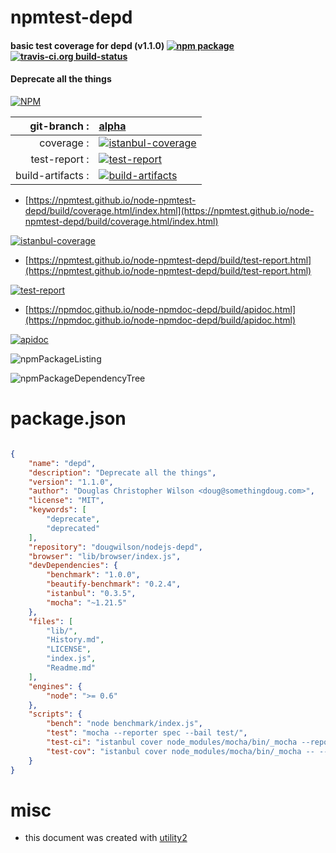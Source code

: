 # npmtest-depd

#### basic test coverage for  depd (v1.1.0)  [![npm package](https://img.shields.io/npm/v/npmtest-depd.svg?style=flat-square)](https://www.npmjs.org/package/npmtest-depd) [![travis-ci.org build-status](https://api.travis-ci.org/npmtest/node-npmtest-depd.svg)](https://travis-ci.org/npmtest/node-npmtest-depd)

#### Deprecate all the things

[![NPM](https://nodei.co/npm/depd.png?downloads=true&downloadRank=true&stars=true)](https://www.npmjs.com/package/depd)

| git-branch : | [alpha](https://github.com/npmtest/node-npmtest-depd/tree/alpha)|
|--:|:--|
| coverage : | [![istanbul-coverage](https://npmtest.github.io/node-npmtest-depd/build/coverage.badge.svg)](https://npmtest.github.io/node-npmtest-depd/build/coverage.html/index.html)|
| test-report : | [![test-report](https://npmtest.github.io/node-npmtest-depd/build/test-report.badge.svg)](https://npmtest.github.io/node-npmtest-depd/build/test-report.html)|
| build-artifacts : | [![build-artifacts](https://npmtest.github.io/node-npmtest-depd/glyphicons_144_folder_open.png)](https://github.com/npmtest/node-npmtest-depd/tree/gh-pages/build)|

- [https://npmtest.github.io/node-npmtest-depd/build/coverage.html/index.html](https://npmtest.github.io/node-npmtest-depd/build/coverage.html/index.html)

[![istanbul-coverage](https://npmtest.github.io/node-npmtest-depd/build/screenCapture.buildCi.browser.%252Ftmp%252Fbuild%252Fcoverage.lib.html.png)](https://npmtest.github.io/node-npmtest-depd/build/coverage.html/index.html)

- [https://npmtest.github.io/node-npmtest-depd/build/test-report.html](https://npmtest.github.io/node-npmtest-depd/build/test-report.html)

[![test-report](https://npmtest.github.io/node-npmtest-depd/build/screenCapture.buildCi.browser.%252Ftmp%252Fbuild%252Ftest-report.html.png)](https://npmtest.github.io/node-npmtest-depd/build/test-report.html)

- [https://npmdoc.github.io/node-npmdoc-depd/build/apidoc.html](https://npmdoc.github.io/node-npmdoc-depd/build/apidoc.html)

[![apidoc](https://npmdoc.github.io/node-npmdoc-depd/build/screenCapture.buildCi.browser.%252Ftmp%252Fbuild%252Fapidoc.html.png)](https://npmdoc.github.io/node-npmdoc-depd/build/apidoc.html)

![npmPackageListing](https://npmtest.github.io/node-npmtest-depd/build/screenCapture.npmPackageListing.svg)

![npmPackageDependencyTree](https://npmtest.github.io/node-npmtest-depd/build/screenCapture.npmPackageDependencyTree.svg)



# package.json

```json

{
    "name": "depd",
    "description": "Deprecate all the things",
    "version": "1.1.0",
    "author": "Douglas Christopher Wilson <doug@somethingdoug.com>",
    "license": "MIT",
    "keywords": [
        "deprecate",
        "deprecated"
    ],
    "repository": "dougwilson/nodejs-depd",
    "browser": "lib/browser/index.js",
    "devDependencies": {
        "benchmark": "1.0.0",
        "beautify-benchmark": "0.2.4",
        "istanbul": "0.3.5",
        "mocha": "~1.21.5"
    },
    "files": [
        "lib/",
        "History.md",
        "LICENSE",
        "index.js",
        "Readme.md"
    ],
    "engines": {
        "node": ">= 0.6"
    },
    "scripts": {
        "bench": "node benchmark/index.js",
        "test": "mocha --reporter spec --bail test/",
        "test-ci": "istanbul cover node_modules/mocha/bin/_mocha --report lcovonly -- --reporter spec --no-exit test/",
        "test-cov": "istanbul cover node_modules/mocha/bin/_mocha -- --reporter dot test/"
    }
}
```



# misc
- this document was created with [utility2](https://github.com/kaizhu256/node-utility2)

